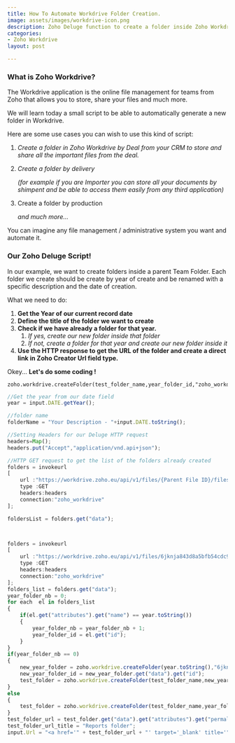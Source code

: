 ```yaml
---
title: How To Automate Workdrive Folder Creation.
image: assets/images/workdrive-icon.png
description: Zoho Deluge function to create a folder inside Zoho Workdrive.
categories:
- Zoho Workdrive
layout: post

---
```

### What is Zoho Workdrive?

The Workdrive application is the online file management for teams from Zoho that allows you to store, share your files and much more.

We will learn today a small script to be able to automatically generate a new folder in Workdrive. 

Here are some use cases you can wish to use this kind of script:

1. _Create a folder in Zoho Workdrive by Deal from your CRM to store and share all the important files from the deal._
2. _Create a folder by delivery_ 

   _(for example if you are Importer you can store all your documents by shimpent and be able to access them easily from any third application)_
3. Create a folder by production

    _and much more..._

You can imagine any file management / administrative system you want and automate it.

### Our Zoho Deluge Script!

In our example, we want to create folders inside a parent Team Folder. Each folder we create should be create by year of create and be renamed with a specific description and the date of creation.

What we need to do:

1. **Get the Year of our current record date**
2. **Define the title of the folder we want to create**
3. **Check if we have already a folder for that year.**
   1. _If yes, create our new folder inside that folder_
   2. _If not, create a folder for that year and create our new folder inside it_
4. **Use the HTTP response to get the URL of the folder and create a direct link in Zoho Creator Url field type.**

Okey... **Let's do some coding !**

    zoho.workdrive.createFolder(test_folder_name,year_folder_id,"zoho_workdrive");

```javascript
//Get the year from our date field
year = input.DATE.getYear();

//folder name
folderName = "Your Description - "+input.DATE.toString();

//Setting Headers for our Deluge HTTP request
headers=Map();
headers.put("Accept","application/vnd.api+json");

//HTTP GET request to get the list of the folders already created
folders = invokeurl
[
	url :"https://workdrive.zoho.eu/api/v1/files/{Parent File ID}/files"
	type :GET
	headers:headers
	connection:"zoho_workdrive"
];

foldersList = folders.get("data");
```

```javascript


folders = invokeurl
[
	url :"https://workdrive.zoho.eu/api/v1/files/6jknja843d8a5bfb54cdc9f4445b846f14a0a/files"
	type :GET
	headers:headers
	connection:"zoho_workdrive"
];
folders_list = folders.get("data");
year_folder_nb = 0;
for each  el in folders_list
{
	if(el.get("attributes").get("name") == year.toString())
	{
		year_folder_nb = year_folder_nb + 1;
		year_folder_id = el.get("id");
	}
}
if(year_folder_nb == 0)
{
	new_year_folder = zoho.workdrive.createFolder(year.toString(),"6jknja843d8a5bfb54cdc9f4445b846f14a0a","zoho_workdrive");
	new_year_folder_id = new_year_folder.get("data").get("id");
	test_folder = zoho.workdrive.createFolder(test_folder_name,new_year_folder_id,"zoho_workdrive");
}
else
{
	test_folder = zoho.workdrive.createFolder(test_folder_name,year_folder_id,"zoho_workdrive");
}
test_folder_url = test_folder.get("data").get("attributes").get("permalink");
test_folder_url_title = "Reports folder";
input.Url = "<a href='" + test_folder_url + "' target='_blank' title='" + test_folder_url_title + "'>" + test_folder_url_title + "</a>";
```